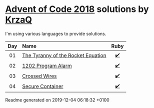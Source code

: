 [Advent of Code 2018](https://adventofcode.com) solutions by [KrzaQ][kq]
========================

I'm using various languages to provide solutions.

| Day | Name | Ruby |
|:---:|:---|:---:|
| 01 | [The Tyranny of the Rocket Equation][day01] | [:heavy_check_mark:](solutions/day01/main.rb) |
| 02 | [1202 Program Alarm][day02] | [:heavy_check_mark:](solutions/day02/main.rb) |
| 03 | [Crossed Wires][day03] | [:heavy_check_mark:](solutions/day03/main.rb) |
| 04 | [Secure Container][day04] | [:heavy_check_mark:](solutions/day04/main.rb) |

[day01]: https://adventofcode.com/2019/day/1
[day02]: https://adventofcode.com/2019/day/2
[day03]: https://adventofcode.com/2019/day/3
[day04]: https://adventofcode.com/2019/day/4

[kq]: https://dev.krzaq.cc

Readme generated on 2019-12-04 06:18:32 +0100